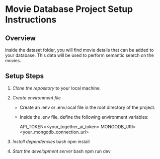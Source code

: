 # Movie Database Project Setup Instructions

## Overview
Inside the dataset folder, you will find movie details that can be added to your database. This data will be used to perform semantic search on the movies.

## Setup Steps

1. *Clone the repository* to your local machine.

2. *Create environment file*
   - Create an .env or .env.local file in the root directory of the project.
   - Inside the .env file, define the following environment variables:
     
     API_TOKEN=<your_together_ai_token>
     MONGODB_URI=<your_mongodb_connection_url>
     

3. *Install dependencies*
   bash
   npm install
   

4. *Start the development server*
   bash
   npm run dev
